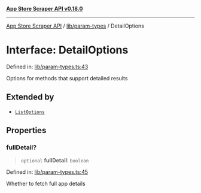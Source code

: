 [**App Store Scraper API v0.18.0**](../../../README.md)

***

[App Store Scraper API](../../../modules.md) / [lib/param-types](../README.md) / DetailOptions

# Interface: DetailOptions

Defined in: [lib/param-types.ts:43](https://github.com/facundoolano/app-store-scraper/blob/113d925388ad33c5af9077ca637c241f2bf7e574/lib/param-types.ts#L43)

Options for methods that support detailed results

## Extended by

- [`ListOptions`](../../list/interfaces/ListOptions.md)

## Properties

### fullDetail?

> `optional` **fullDetail**: `boolean`

Defined in: [lib/param-types.ts:45](https://github.com/facundoolano/app-store-scraper/blob/113d925388ad33c5af9077ca637c241f2bf7e574/lib/param-types.ts#L45)

Whether to fetch full app details
